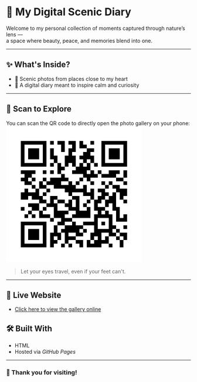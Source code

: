 # 🌿 My Digital Scenic Diary

Welcome to my personal collection of moments captured through nature’s lens —  
a space where beauty, peace, and memories blend into one.

---

## ✨ What's Inside?

- 🌄 Scenic photos from places close to my heart  
- 📸 A digital diary meant to inspire calm and curiosity  

---

## 📱 Scan to Explore

You can scan the QR code to directly open the photo gallery on your phone:
![QR Code](https://github.com/raypriyambada13/QR-code-link/blob/main/qr_code.png)


> Let your eyes travel, even if your feet can't.

---

## 🔗 Live Website
- [Click here to view the gallery online](https://github.com/raypriyambada13/My-digital-Diary/blob/main/index.html)


## 🛠 Built With

- HTML
- Hosted via *GitHub Pages*

---

### 🧡 Thank you for visiting!
